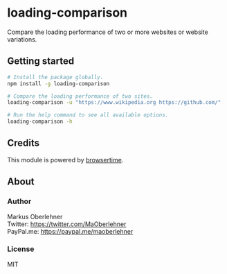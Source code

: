 # loading-comparison
Compare the loading performance of two or more websites or website variations.

## Getting started
```bash
# Install the package globally.
npm install -g loading-comparison

# Compare the loading performance of two sites.
loading-comparison -u "https://www.wikipedia.org https://github.com/"

# Run the help command to see all available options.
loading-comparison -h
```

## Credits
This module is powered by [browsertime](https://github.com/sitespeedio/browsertime).

## About
### Author
Markus Oberlehner  
Twitter: https://twitter.com/MaOberlehner  
PayPal.me: https://paypal.me/maoberlehner

### License
MIT
